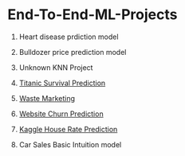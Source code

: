 # End-To-End-ML-Projects

1. Heart disease prdiction model

2. Bulldozer price prediction model

3. Unknown KNN Project

4. [Titanic Survival Prediction](https://www.kaggle.com/c/titanic)

5. [Waste Marketing](https://www.hackerearth.com/challenges/competitive/hackerearth-machine-learning-challenge-reduce-marketing-spend/)

6. [Website Churn Prediction](https://www.hackerearth.com/challenges/competitive/hackerearth-machine-learning-challenge-predict-customer-churn/)

7. [Kaggle House Rate Prediction](https://www.kaggle.com/c/house-prices-advanced-regression-techniques/data)

8. Car Sales Basic Intuition model
